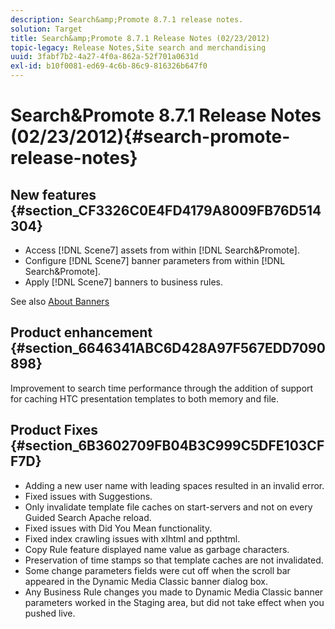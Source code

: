 ```yaml
---
description: Search&amp;Promote 8.7.1 release notes.
solution: Target
title: Search&amp;Promote 8.7.1 Release Notes (02/23/2012)
topic-legacy: Release Notes,Site search and merchandising
uuid: 3fabf7b2-4a27-4f0a-862a-52f701a0631d
exl-id: b10f0081-ed69-4c6b-86c9-816326b647f0
---
```

# Search&amp;Promote 8.7.1 Release Notes (02/23/2012){#search-promote-release-notes}

## New features {#section_CF3326C0E4FD4179A8009FB76D514304}

* Access [!DNL Scene7] assets from within [!DNL Search&amp;Promote]. 
* Configure [!DNL Scene7] banner parameters from within [!DNL Search&amp;Promote]. 
* Apply [!DNL Scene7] banners to business rules.

See also [About Banners](../c-about-design-menu/c-about-banners.md#concept_5BBE01FEC6134393B43CC917C8CC64DA)

## Product enhancement {#section_6646341ABC6D428A97F567EDD7090898}

Improvement to search time performance through the addition of support for caching HTC presentation templates to both memory and file.

## Product Fixes {#section_6B3602709FB04B3C999C5DFE103CFF7D}

* Adding a new user name with leading spaces resulted in an invalid error. 
* Fixed issues with Suggestions. 
* Only invalidate template file caches on start-servers and not on every Guided Search Apache reload. 
* Fixed issues with Did You Mean functionality. 
* Fixed index crawling issues with xlhtml and ppthtml. 
* Copy Rule feature displayed name value as garbage characters. 
* Preservation of time stamps so that template caches are not invalidated. 
* Some change parameters fields were cut off when the scroll bar appeared in the Dynamic Media Classic banner dialog box. 
* Any Business Rule changes you made to Dynamic Media Classic banner parameters worked in the Staging area, but did not take effect when you pushed live.
